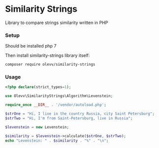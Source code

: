 # Similarity Strings
Library to compare strings similarity written in PHP

### Setup

Should be installed php 7

Then install similarity-strings library itself:
```bash
composer require olevv/similarity-strings
```

### Usage

```php
<?php declare(strict_types=1);

use Olevv\SimilarityStrings\Algorithm\Levenstein;

require_once __DIR__ . '/vendor/autoload.php';

$strOne = "Hi, I live in the country Russia, city Saint Petersburg";
$strTwo = "Hi, I'm from Saint-Petersburg, live in Russia";

$levenstein = new Levenstein;

$similarity = $levenstein->calculate($strOne, $strTwo);
echo "Levenstein: " . $similarity . "%" . "\n";
